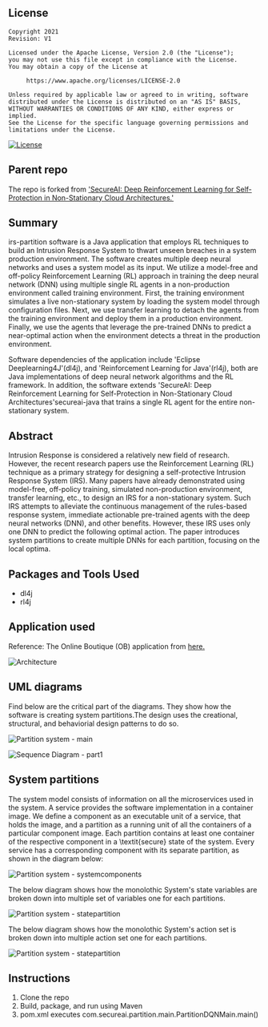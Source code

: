## License
```
Copyright 2021
Revision: V1

Licensed under the Apache License, Version 2.0 (the "License");
you may not use this file except in compliance with the License.
You may obtain a copy of the License at

     https://www.apache.org/licenses/LICENSE-2.0

Unless required by applicable law or agreed to in writing, software
distributed under the License is distributed on an "AS IS" BASIS,
WITHOUT WARRANTIES OR CONDITIONS OF ANY KIND, either express or implied.
See the License for the specific language governing permissions and
limitations under the License.
```
[![License](https://img.shields.io/badge/License-Apache%202.0-blue.svg)](LICENSE)

## Parent repo
The repo is forked from ['SecureAI: Deep Reinforcement Learning for Self-Protection in Non-Stationary Cloud Architectures.'](https://github.com/MatteoLucantonio/secureai-java)

## Summary
irs-partition software is a Java application that employs RL techniques to build an Intrusion Response System to thwart unseen breaches in a system production environment. The software creates multiple deep neural networks and uses a system model as its input. We utilize a model-free and off-policy Reinforcement Learning (RL) approach in training the deep neural network (DNN) using multiple single RL agents in a non-production environment called training environment. First, the training environment simulates a live non-stationary system by loading the system model through configuration files. Next, we use transfer learning to detach the agents from the training environment and deploy them in a production environment. Finally, we use the agents that leverage the pre-trained DNNs to predict a near-optimal action when the environment detects a threat in the production environment. 

Software dependencies of the application include 'Eclipse Deeplearning4J'(dl4j), and 'Reinforcement Learning for Java'(rl4j), both are Java implementations of deep neural network algorithms and the RL framework. In addition, the software extends 'SecureAI: Deep Reinforcement Learning for Self-Protection in Non-Stationary Cloud Architectures'secureai-java that trains a single RL agent for the entire non-stationary system.

## Abstract
Intrusion Response is considered a relatively new field of research. However, the recent research papers use the Reinforcement Learning (RL) technique as a primary strategy for designing a self-protective Intrusion Response System (IRS). Many papers have already demonstrated using model-free, off-policy training, simulated non-production environment, transfer learning, etc., to design an IRS for a non-stationary system. Such IRS attempts to alleviate the continuous management of the rules-based response system, immediate actionable pre-trained agents with the deep neural networks (DNN), and other benefits. However, these IRS uses only one DNN to predict the following optimal action. The paper introduces system partitions to create multiple DNNs for each partition, focusing on the local optima.

## Packages and Tools Used
* dl4j
* rl4j

## Application used
Reference: The Online Boutique (OB) application from [here.](https://github.com/GoogleCloudPlatform/microservices-demo)

![Architecture](https://raw.githubusercontent.com/GoogleCloudPlatform/microservices-demo/master/docs/img/architecture-diagram.png?raw=true "Architecture")

## UML diagrams
Find below are the critical part of the diagrams. They show how the software is creating system partitions.The design uses the creational, structural, and behaviorial design patterns to do so.

![Partition system - main](uml/uml-classdiagram.png?raw=true "Partition system - main")

![Sequence Diagram - part1](uml/uml-sequencediagram.png?raw=true "Sequence Diagram")


## System partitions

The system model consists of information on all the microservices used in the system.  A service provides the software implementation in a container image. We define a component as an executable unit of a service, that holds the image, and a partition as a running unit of all the containers of a particular component image. Each partition contains at least one container of the respective component in a \textit{secure} state of the system.  Every service has a corresponding component with its separate partition, as shown in the diagram below:

![Partition system - systemcomponents](uml/system-components.png?raw=true "Partition system - systemcomponents")

The below diagram shows how the monolothic System's state variables are broken down into multiple set of variables one for each partitions.

![Partition system - statepartition](uml/system-partitions-stateattribs.png?raw=true "Partition system - statepartition")

The below diagram shows how the monolothic System's action set is broken down into multiple action set one for each partitions.

![Partition system - statepartition](uml/system-partitions-actionset.png?raw=true "Partition system - statepartition")

## Instructions
1. Clone the repo
2. Build, package, and run using Maven
3. pom.xml executes com.secureai.partition.main.PartitionDQNMain.main()
